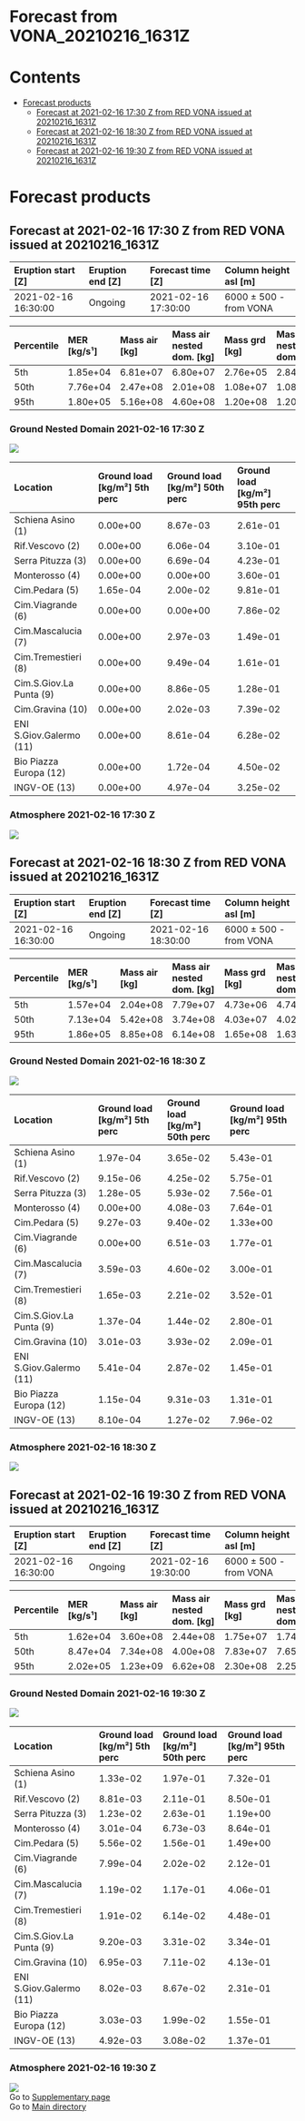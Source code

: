 
Forecast from VONA_20210216_1631Z
=================================

Contents
========

* [Forecast products](#forecast-products)
	* [Forecast at 2021-02-16 17:30 Z from RED VONA issued at 20210216_1631Z](#forecast-at-2021-02-16-1730-z-from-red-vona-issued-at-20210216_1631z)
	* [Forecast at 2021-02-16 18:30 Z from RED VONA issued at 20210216_1631Z](#forecast-at-2021-02-16-1830-z-from-red-vona-issued-at-20210216_1631z)
	* [Forecast at 2021-02-16 19:30 Z from RED VONA issued at 20210216_1631Z](#forecast-at-2021-02-16-1930-z-from-red-vona-issued-at-20210216_1631z)

# Forecast products

## Forecast at 2021-02-16 17:30 Z from RED VONA issued at 20210216_1631Z
  

|Eruption start [Z]|Eruption end [Z]|Forecast time [Z]|Column height asl [m]|
| :--- | :--- | :--- | :--- |
|2021-02-16 16:30:00|Ongoing|2021-02-16 17:30:00|6000 ± 500 - from VONA|
  
  

|Percentile|MER [kg/s¹]|Mass air [kg]|Mass air nested dom. [kg]|Mass grd [kg]|Mass grd nested dom. [kg]|
| :--- | :--- | :--- | :--- | :--- | :--- |
|5th|1.85e+04|6.81e+07|6.80e+07|2.76e+05|2.84e+05|
|50th|7.76e+04|2.47e+08|2.01e+08|1.08e+07|1.08e+07|
|95th|1.80e+05|5.16e+08|4.60e+08|1.20e+08|1.20e+08|
  

### Ground Nested Domain 2021-02-16 17:30 Z
  
![](./figures/probability_grd_2021_02_16_1730_grid_1_1.png)  
  
  
  
  
  
  
  
  
  
  
  
  

|Location|Ground load [kg/m²] 5th perc|Ground load [kg/m²] 50th perc|Ground load [kg/m²] 95th perc|
| :--- | :--- | :--- | :--- |
|Schiena Asino (1)|0.00e+00|8.67e-03|2.61e-01|
|Rif.Vescovo (2)|0.00e+00|6.06e-04|3.10e-01|
|Serra Pituzza (3)|0.00e+00|6.69e-04|4.23e-01|
|Monterosso (4)|0.00e+00|0.00e+00|3.60e-01|
|Cim.Pedara (5)|1.65e-04|2.00e-02|9.81e-01|
|Cim.Viagrande (6)|0.00e+00|0.00e+00|7.86e-02|
|Cim.Mascalucia (7)|0.00e+00|2.97e-03|1.49e-01|
|Cim.Tremestieri (8)|0.00e+00|9.49e-04|1.61e-01|
|Cim.S.Giov.La Punta (9)|0.00e+00|8.86e-05|1.28e-01|
|Cim.Gravina (10)|0.00e+00|2.02e-03|7.39e-02|
|ENI S.Giov.Galermo (11)|0.00e+00|8.61e-04|6.28e-02|
|Bio Piazza Europa (12)|0.00e+00|1.72e-04|4.50e-02|
|INGV-OE (13)|0.00e+00|4.97e-04|3.25e-02|
  

### Atmosphere 2021-02-16 17:30 Z
  
![](./figures/probability_air_2021_02_16_1730_grid_2_conclev_1_1.png)
## Forecast at 2021-02-16 18:30 Z from RED VONA issued at 20210216_1631Z
  

|Eruption start [Z]|Eruption end [Z]|Forecast time [Z]|Column height asl [m]|
| :--- | :--- | :--- | :--- |
|2021-02-16 16:30:00|Ongoing|2021-02-16 18:30:00|6000 ± 500 - from VONA|
  
  

|Percentile|MER [kg/s¹]|Mass air [kg]|Mass air nested dom. [kg]|Mass grd [kg]|Mass grd nested dom. [kg]|
| :--- | :--- | :--- | :--- | :--- | :--- |
|5th|1.57e+04|2.04e+08|7.79e+07|4.73e+06|4.74e+06|
|50th|7.13e+04|5.42e+08|3.74e+08|4.03e+07|4.02e+07|
|95th|1.86e+05|8.85e+08|6.14e+08|1.65e+08|1.63e+08|
  

### Ground Nested Domain 2021-02-16 18:30 Z
  
![](./figures/probability_grd_2021_02_16_1830_grid_1_2.png)  
  
  
  
  
  
  
  
  
  
  
  
  

|Location|Ground load [kg/m²] 5th perc|Ground load [kg/m²] 50th perc|Ground load [kg/m²] 95th perc|
| :--- | :--- | :--- | :--- |
|Schiena Asino (1)|1.97e-04|3.65e-02|5.43e-01|
|Rif.Vescovo (2)|9.15e-06|4.25e-02|5.75e-01|
|Serra Pituzza (3)|1.28e-05|5.93e-02|7.56e-01|
|Monterosso (4)|0.00e+00|4.08e-03|7.64e-01|
|Cim.Pedara (5)|9.27e-03|9.40e-02|1.33e+00|
|Cim.Viagrande (6)|0.00e+00|6.51e-03|1.77e-01|
|Cim.Mascalucia (7)|3.59e-03|4.60e-02|3.00e-01|
|Cim.Tremestieri (8)|1.65e-03|2.21e-02|3.52e-01|
|Cim.S.Giov.La Punta (9)|1.37e-04|1.44e-02|2.80e-01|
|Cim.Gravina (10)|3.01e-03|3.93e-02|2.09e-01|
|ENI S.Giov.Galermo (11)|5.41e-04|2.87e-02|1.45e-01|
|Bio Piazza Europa (12)|1.15e-04|9.31e-03|1.31e-01|
|INGV-OE (13)|8.10e-04|1.27e-02|7.96e-02|
  

### Atmosphere 2021-02-16 18:30 Z
  
![](./figures/probability_air_2021_02_16_1830_grid_2_conclev_1_2.png)
## Forecast at 2021-02-16 19:30 Z from RED VONA issued at 20210216_1631Z
  

|Eruption start [Z]|Eruption end [Z]|Forecast time [Z]|Column height asl [m]|
| :--- | :--- | :--- | :--- |
|2021-02-16 16:30:00|Ongoing|2021-02-16 19:30:00|6000 ± 500 - from VONA|
  
  

|Percentile|MER [kg/s¹]|Mass air [kg]|Mass air nested dom. [kg]|Mass grd [kg]|Mass grd nested dom. [kg]|
| :--- | :--- | :--- | :--- | :--- | :--- |
|5th|1.62e+04|3.60e+08|2.44e+08|1.75e+07|1.74e+07|
|50th|8.47e+04|7.34e+08|4.00e+08|7.83e+07|7.65e+07|
|95th|2.02e+05|1.23e+09|6.62e+08|2.30e+08|2.25e+08|
  

### Ground Nested Domain 2021-02-16 19:30 Z
  
![](./figures/probability_grd_2021_02_16_1930_grid_1_3.png)  
  
  
  
  
  
  
  
  
  
  
  
  

|Location|Ground load [kg/m²] 5th perc|Ground load [kg/m²] 50th perc|Ground load [kg/m²] 95th perc|
| :--- | :--- | :--- | :--- |
|Schiena Asino (1)|1.33e-02|1.97e-01|7.32e-01|
|Rif.Vescovo (2)|8.81e-03|2.11e-01|8.50e-01|
|Serra Pituzza (3)|1.23e-02|2.63e-01|1.19e+00|
|Monterosso (4)|3.01e-04|6.73e-03|8.64e-01|
|Cim.Pedara (5)|5.56e-02|1.56e-01|1.49e+00|
|Cim.Viagrande (6)|7.99e-04|2.02e-02|2.12e-01|
|Cim.Mascalucia (7)|1.19e-02|1.17e-01|4.06e-01|
|Cim.Tremestieri (8)|1.91e-02|6.14e-02|4.48e-01|
|Cim.S.Giov.La Punta (9)|9.20e-03|3.31e-02|3.34e-01|
|Cim.Gravina (10)|6.95e-03|7.11e-02|4.13e-01|
|ENI S.Giov.Galermo (11)|8.02e-03|8.67e-02|2.31e-01|
|Bio Piazza Europa (12)|3.03e-03|1.99e-02|1.55e-01|
|INGV-OE (13)|4.92e-03|3.08e-02|1.37e-01|
  

### Atmosphere 2021-02-16 19:30 Z
  
![](./figures/probability_air_2021_02_16_1930_grid_2_conclev_1_3.png)  
Go to [Supplementary page](Supplementary_page.md)  
Go to [Main directory](https://github.com/federicapardini/Real_time_ash_forecast)